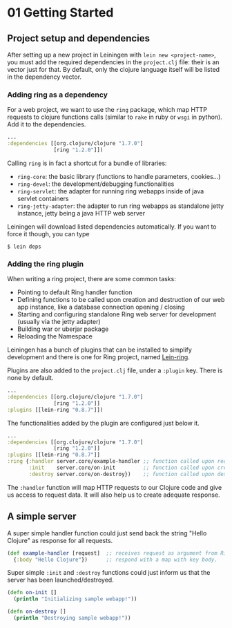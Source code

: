 # 01 Getting Started

## Project setup and dependencies

After setting up a new project in Leiningen with `lein new <project-name>`, you must add the required dependencies in the `project.clj` file: their is an vector just for that. By default, only the clojure language itself will be listed in the dependency vector.

### Adding ring as a dependency

For a web project, we want to use the `ring` package, which map HTTP requests to clojure functions calls (similar to `rake` in ruby or `wsgi` in python). Add it to the dependencies. 

```clojure
...
:dependencies [[org.clojure/clojure "1.7.0"]
               [ring "1.2.0"]])
```

Calling `ring` is in fact a shortcut for a bundle of libraries:
- `ring-core`: the basic library (functions to handle parameters, cookies...)
- `ring-devel`: the development/debugging functionalities
- `ring-servlet`: the adapter for running ring webapps inside of java servlet containers
- `ring-jetty-adapter`: the adapter to run ring webapps as standalone jetty instance, jetty being a java HTTP web server

Leiningen will download listed dependencies automatically. If you want to force it though, you can type 

```
$ lein deps
```

### Adding the ring plugin

When writing a ring project, there are some common tasks:
- Pointing to default Ring handler function
- Defining functions to be called upon creation and destruction of our web app instance, like a database connection opening / closing
- Starting and configuring standalone Ring web server for development (usually via the jetty adapter)
- Building war or uberjar package
- Reloading the Namespace

Leiningen has a bunch of plugins that can be installed to simplify development and there is one for Ring project, named [Lein-ring](https://github.com/weavejester/lein-ring).

Plugins are also added to the `project.clj` file, under a `:plugin` key. There is none by default. 

```clojure
...
:dependencies [[org.clojure/clojure "1.7.0"]
               [ring "1.2.0"]]
:plugins [[lein-ring "0.8.7"]])
```

The functionalities added by the plugin are configured just below it.

```clojure
...
:dependencies [[org.clojure/clojure "1.7.0"]
               [ring "1.2.0"]]
:plugins [[lein-ring "0.8.7"]]
:ring {:handler server.core/example-handler ;; function called upon request [name it as you like]
       :init    server.core/on-init         ;; function called upon creation [name it as you want]
       :destroy server.core/on-destroy})    ;; function called upon destruction [name it as you wish]
```

The `:handler` function will map HTTP requests to our Clojure code and give us access to request data. It will also help us to create adequate response. 

## A simple server

A super simple handler function could just send back the string "Hello Clojure" as response for all requests.

```clojure
(def example-handler [request]  ;; receives request as argument from Ring
  {:body "Hello Clojure"})      ;; respond with a map with key body.
```

Super simple `:init` and `:destroy` functions could just inform us that the server has been launched/destroyed.

```clojure
(defn on-init []
  (println "Initializing sample webapp!"))

(defn on-destroy []
  (println "Destroying sample webapp!"))
```
